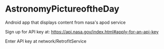 # AstronomyPictureoftheDay
Android app that displays content from nasa's apod service

Sign up for API key at: https://api.nasa.gov/index.html#apply-for-an-api-key

Enter API key at network/RetrofitService
